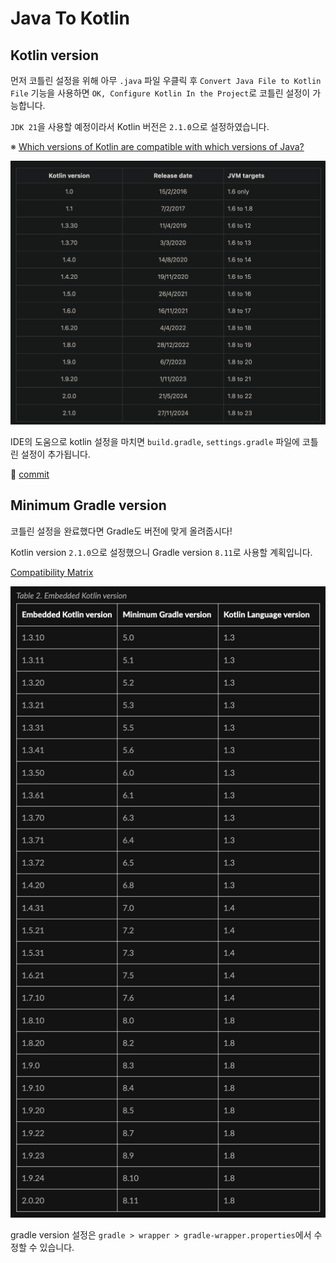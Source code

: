 # Java To Kotlin

## Kotlin version

먼저 코틀린 설정을 위해 아무 `.java` 파일 우클릭 후 `Convert Java File to Kotlin File` 기능을 사용하면 `OK, Configure Kotlin In the Project`로 코틀린 설정이 가능합니다.

`JDK 21`을 사용할 예정이라서 Kotlin 버전은 `2.1.0`으로 설정하였습니다.

※ [Which versions of Kotlin are compatible with which versions of Java?](https://stackoverflow.com/questions/63989767/which-versions-of-kotlin-are-compatible-with-which-versions-of-java)

![Result](https://github.com/jihunparkme/blog/blob/main/img/java-tio-kotlin/kotlin-version.png?raw=true 'Result')

IDE의 도움으로 kotlin 설정을 마치면 `build.gradle`, `settings.gradle` 파일에 코틀린 설정이 추가됩니다.

🔗 [commit](https://github.com/jihunparkme/tech-news/commit/efa999f9fe8da9750454e0fc18fcb868c553e057)

## Minimum Gradle version

코틀린 설정을 완료했다면 Gradle도 버전에 맞게 올려줍시다!

Kotlin version `2.1.0`으로 설정했으니 Gradle version `8.11`로 사용할 계획입니다.

[Compatibility Matrix](https://docs.gradle.org/current/userguide/compatibility.html#kotlin)

![Result](https://github.com/jihunparkme/blog/blob/main/img/java-tio-kotlin/embedded-kotlin-version.png?raw=true 'Result')

gradle version 설정은 `gradle > wrapper > gradle-wrapper.properties`에서 수정할 수 있습니다.